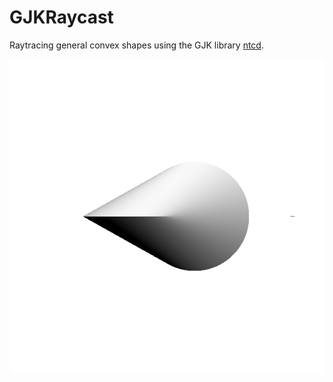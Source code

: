 # GJKRaycast
Raytracing general convex shapes using the GJK library [ntcd](https://github.com/Grieverheart/ntcd).

![animated gif](anim.gif)
